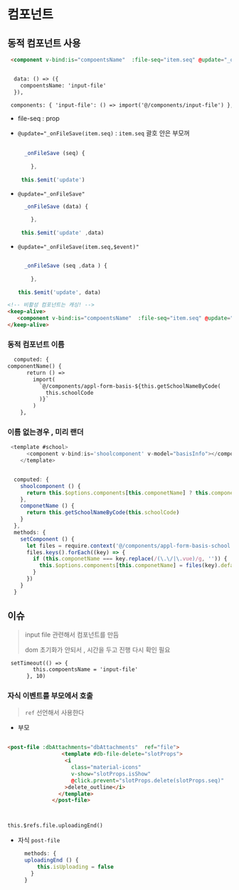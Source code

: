 

# 컴포넌트 

## 동적 컴포넌트 사용 

```html
 <component v-bind:is="compoentsName"  :file-seq="item.seq" @update="_onFileSave(item.seq)"></component>


  data: () => ({
    compoentsName: 'input-file'
  }),

 components: { 'input-file': () => import('@/components/input-file') },
```

* file-seq  : prop

* `@update="_onFileSave(item.seq)`  : `item.seq`  괄호 안은 부모꺼 

  ```javascript
   
    _onFileSave (seq) {
       
      },
      
   this.$emit('update')
  ```

* `@update="_onFileSave"   `

  ```javascript
    _onFileSave (data) {
       
      },
      
   this.$emit('update' ,data)
  ```

* `@update="_onFileSave(item.seq,$event)"` 

  ```javascript
  
    _onFileSave (seq ,data ) {
   
      },
      
  this.$emit('update', data)
  ```



```html
<!-- 비활성 컴포넌트는 캐싱! -->
<keep-alive>
   <component v-bind:is="compoentsName"  :file-seq="item.seq" @update="_onFileSave(item.seq)"></component>
</keep-alive>
```



### 동적 컴포넌트 이름 

```html
  computed: {
componentName() {
      return () =>
        import(
          `@/components/appl-form-basis-${this.getSchoolNameByCode(
            this.schoolCode
          )}`
        )
    },
```

### 이름 없는경우 , 미리 랜더

```js
 <template #school>
      <component v-bind:is='shoolcomponent' v-model="basisInfo"></component>
    </template>


  computed: {
    shoolcomponent () {
      return this.$options.components[this.componetName] ? this.componetName : null
    },
    componetName () {
      return this.getSchoolNameByCode(this.schoolCode)
    }
  },
  methods: {
    setComponent () {
      let files = require.context('@/components/appl-form-basis-school', false, /\.vue$/)
      files.keys().forEach((key) => {
        if (this.componetName === key.replace(/(\.\/|\.vue)/g, '')) {
          this.$options.components[this.componetName] = files(key).default
        }
      })
    }
  }
```



## 이슈 

> input file 관련해서 컴포넌트를 만듬 
>
> dom 초기화가 안되서 , 시간을 두고 진행 다시 확인 필요

```html
 setTimeout(() => {
        this.compoentsName = 'input-file'
      }, 10)
```



###  자식 이벤트를 부모에서  호출 

> `ref` 선언해서 사용한다

* 부모 

```html

<post-file :dbAttachments="dbAttachments"  ref="file">
                 <template #db-file-delete="slotProps">
                  <i
                    class="material-icons"
                    v-show="slotProps.isShow"
                    @click.prevent="slotProps.delete(slotProps.seq)"
                  >delete_outline</i>
                </template>
              </post-file>



this.$refs.file.uploadingEnd()
```

* 자식  `post-file` 

  ```javascript
    methods: { 
  	uploadingEnd () {
        this.isUploading = false
      }
    }
  ```


